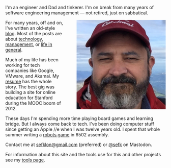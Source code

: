 <!--
.. title: Hi, I'm Sef
.. slug: index
.. date: 2025/08/05
-->

I'm an engineer and Dad and tinkerer. I'm on break from many years of
software engineering management &mdash; not retired, just on sabbatical.

<img src="/f/sef-squint.jpeg" 
     style="float:right; padding-left:40px;"
     alt="Sef in baseball hat" width=280px>

For many years, off and on, I've written an old-style [blog](posts).
Most of the posts are about [technology](categories/technology),
[management](categories/management), or [life in general](categories/life).

Much of my life has been working for tech companies like Google, VMware, and
Akamai.  My [resume][] has the whole story.  The best gig was building a site
for online education for Stanford during the MOOC boom of 2012.

These days I'm spending more time playing board games and learning bridge. But I
always come back to tech. I've been doing computer stuff since getting an Apple
//e when I was twelve years old. I spent that whole summer writing a [robots
game][] in 6502 assembly.

Contact me at [sefklon@gmail.com](mailto:sefklon@gamil.com) (preferred) or
[@sefk](https://hachyderm.io/@sefk) on Mastodon.

For information about this site and the tools use for this and other projects
see my [tools page](tools).

[resume]: https://rawgithub.com/sefk/sef-resume/master/sef-kloninger-resume.html
[robots game]: http://en.wikipedia.org/wiki/Robots_%28BSD_game%29
